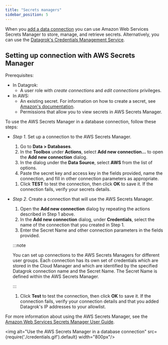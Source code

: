 ```yaml
---
title: "Secrets managers"
sidebar_position: 5
---
```


When you [add a data connection](databases/databases.md#adding-connection) you can use Amazon Web Services Secrets Manager to store, manage, and retrieve secrets. Alternatively, you can use the [Datagrok's Credentials Management Service](../govern/security.md#credentials).

## Setting up connection with AWS Secrets Manager

Prerequisites:

* In Datagrok:
  * A user role with _create connections_ and _edit connections_ privileges.
* In AWS:
  * An existing secret. For information on how to create a secret, see [Amazon's documentation](https://docs.aws.amazon.com/secretsmanager/latest/userguide/create_secret.html).
  * Permissions that allow you to view secrets in AWS Secrets Manager.

To use the AWS Secrets Manager in a database connection, follow these steps:

* _Step 1_. Set up a connection to the AWS Secrets Manager.
  1. Go to **Data > Databases**.
  1. In the **Toolbox** under **Actions**, select **Add new connection…** to open the **Add new connection** dialog.
  1. In the dialog under the **Data Source**, select **AWS** from the list of options.
  1. Paste the secret key and access key in the fields provided, name the connection, and fill in other connection parameters as appropriate.

   <!--![Create connection to AWS Secret Manager](connect-to-aws.png)-->

  1. Click **TEST** to test the connection, then click **OK** to save it. If the connection fails, verify your secrets details.
* _Step 2_. Create a connection that will use the AWS Secrets Manager.
  1. Open the **Add new connection** dialog by repeating the actions described in Step 1 above.
  1. In the **Add new connection** dialog, under **Credentials**, select the name of the connection that you created in Step 1.
  1. Enter the Secret Name and other connection parameters in the fields provided.

  <!--![Add new Data connection](data-connection-secret-p02.png)-->

  :::note

  You can set up connections to the AWS Secrets Managers for different user groups. Each connection has its own set of credentials which are stored in the Cloud Manager and which are identified by the specified Datagrok connection name and the Secret Name. The Secret Name is defined within the AWS Secrets Manager.

  :::

  1. Click **Test** to test the connection, then click **OK** to save it. If the connection fails, verify your connection details and that you added Datagrok's IP addresses to your allowlist.

For more information about using the AWS Secrets Manager, see the [Amazon Web Services Secrets Manager User Guide](https://docs.aws.amazon.com/secretsmanager/latest/userguide/introduction.html).

<img alt="Use the AWS Secrets Manager in a database connection" src={require('./credentials.gif').default} width="800px"/>
